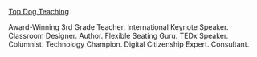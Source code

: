 [Top Dog Teaching](http://www.topdogteaching.com/p/speaking-workshops.html)

Award-Winning 3rd Grade Teacher. International Keynote Speaker. Classroom Designer. Author. Flexible Seating Guru. TEDx Speaker. Columnist. Technology Champion. Digital Citizenship Expert. Consultant. 

